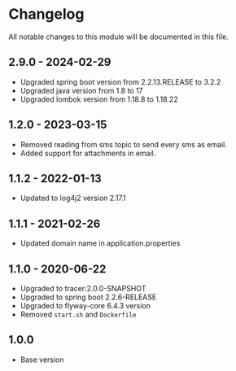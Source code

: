 # Changelog
All notable changes to this module will be documented in this file.

## 2.9.0 - 2024-02-29
- Upgraded spring boot version from 2.2.13.RELEASE to 3.2.2
- Upgraded java version from 1.8 to 17
- Upgraded lombok version from 1.18.8 to 1.18.22

## 1.2.0 - 2023-03-15
- Removed reading from sms topic to send every sms as email.
- Added support for attachments in email.

## 1.1.2 - 2022-01-13
- Updated to log4j2 version 2.17.1

## 1.1.1 - 2021-02-26

- Updated domain name in application.properties

## 1.1.0 - 2020-06-22

- Upgraded to tracer:2.0.0-SNAPSHOT
- Upgraded to spring boot 2.2.6-RELEASE
- Upgraded to flyway-core 6.4.3 version
- Removed `start.sh` and `Dockerfile`

## 1.0.0

- Base version